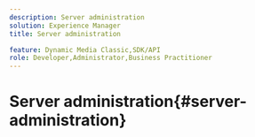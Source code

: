 ```yaml
---
description: Server administration
solution: Experience Manager
title: Server administration

feature: Dynamic Media Classic,SDK/API
role: Developer,Administrator,Business Practitioner
---
```


# Server administration{#server-administration}

